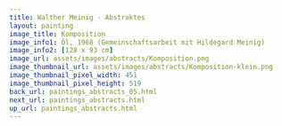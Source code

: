 ```yaml
---
title: Walther Meinig - Abstraktes
layout: painting
image_title: Komposition
image_info1: Öl, 1968 (Gemeinschaftsarbeit mit Hildegard Meinig)
image_info2: [128 x 93 cm]
image_url: assets/images/abstracts/Komposition.png
image_thumbnail_url: assets/images/abstracts/Komposition-klein.png
image_thumbnail_pixel_width: 451
image_thumbnail_pixel_height: 519
back_url: paintings_abstracts_05.html
next_url: paintings_abstracts.html
up_url: paintings_abstracts.html
---
```


